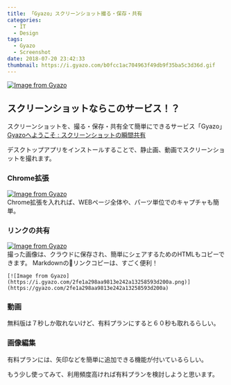 ```yaml
---
title: 「Gyazo」スクリーンショット撮る・保存・共有
categories:
  - IT
  - Design
tags:
  - Gyazo
  - Screenshot
date: 2018-07-20 23:42:33
thumbnail: https://i.gyazo.com/b0fcc1ac704963f49db9f35ba5c3d36d.gif
---
```

[![Image from Gyazo](https://i.gyazo.com/b0fcc1ac704963f49db9f35ba5c3d36d.gif)](https://gyazo.com/b0fcc1ac704963f49db9f35ba5c3d36d)

## スクリーンショットならこのサービス！？

スクリーンショットを、撮る・保存・共有全て簡単にできるサービス「Gyazo」  
[Gyazoへようこそ : スクリーンショットの瞬間共有](https://gyazo.com/about?lang=ja)

デスクトップアプリをインストールすることで、静止画、動画でスクリーンショットを撮れます。

### Chrome拡張
[![Image from Gyazo](https://i.gyazo.com/706a697d23db26ae75664e8ed2cfb077.png)](https://gyazo.com/706a697d23db26ae75664e8ed2cfb077)  
Chrome拡張を入れれば、WEBページ全体や、パーツ単位でのキャプチャも簡単。

### リンクの共有
[![Image from Gyazo](https://i.gyazo.com/2fe1a298aa9813e242a13258593d200a.png)](https://gyazo.com/2fe1a298aa9813e242a13258593d200a)  
撮った画像は、クラウドに保存され、簡単にシェアするためのHTMLもコピーできます。
Markdownのリンクコピーは、すごく便利！
```
[![Image from Gyazo](https://i.gyazo.com/2fe1a298aa9813e242a13258593d200a.png)](https://gyazo.com/2fe1a298aa9813e242a13258593d200a)  
```

### 動画
無料版は７秒しか取れないけど、有料プランにすると６０秒も取れるらしい。

### 画像編集
有料プランには、矢印などを簡単に追加できる機能が付いているらしい。

もう少し使ってみて、利用頻度高ければ有料プランを検討しようと思います。

